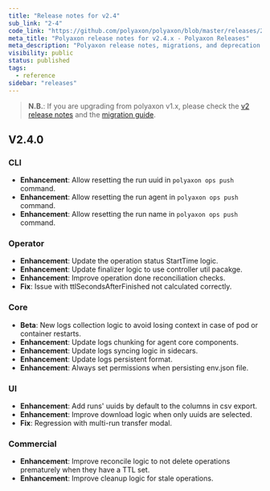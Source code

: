 ```yaml
---
title: "Release notes for v2.4"
sub_link: "2-4"
code_link: "https://github.com/polyaxon/polyaxon/blob/master/releases/2-4.md"
meta_title: "Polyaxon release notes for v2.4.x - Polyaxon Releases"
meta_description: "Polyaxon release notes, migrations, and deprecation notes for v2.4.x."
visibility: public
status: published
tags:
  - reference
sidebar: "releases"
---
```


> **N.B.**: If you are upgrading from polyaxon v1.x, please check the [v2 release notes](/docs/releases/2-0/) and the [migration guide](/docs/resources/migration/#migration-from-v1x-to-v2y).

## V2.4.0

### CLI

 * **Enhancement**: Allow resetting the run uuid in `polyaxon ops push` command.
 * **Enhancement**: Allow resetting the run agent in `polyaxon ops push` command.
 * **Enhancement**: Allow resetting the run name in `polyaxon ops push` command.

### Operator

  * **Enhancement**: Update the operation status StartTime logic.
  * **Enhancement**: Update finalizer logic to use controller util pacakge.
  * **Enhancement**: Improve operation done reconciliation checks.
  * **Fix**: Issue with ttlSecondsAfterFinished not calculated correctly.

### Core

 * **Beta**: New logs collection logic to avoid losing context in case of pod or container restarts.
 * **Enhancement**: Update logs chunking for agent core components.
 * **Enhancement**: Update logs syncing logic in sidecars.
 * **Enhancement**: Update logs persistent format.
 * **Enhancement**: Always set permissions when persisting env.json file.

### UI

 * **Enhancement**: Add runs' uuids by default to the columns in csv export.
 * **Enhancement**: Improve download logic when only uuids are selected.
 * **Fix**: Regression with multi-run transfer modal.

### Commercial

  * **Enhancement**: Improve reconcile logic to not delete operations prematurely when they have a TTL set.
  * **Enhancement**: Improve cleanup logic for stale operations.
